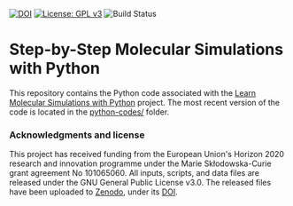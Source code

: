 [![DOI](https://zenodo.org/badge/753982365.svg)](https://zenodo.org/doi/10.5281/zenodo.13342129)
[![License: GPL v3](https://img.shields.io/badge/License-GPLv3-blue.svg)](https://www.gnu.org/licenses/gpl-3.0)
![Build Status](https://img.shields.io/github/actions/workflow/status/mdcourse/python-codes/ci.yml?branch=main)

# Step-by-Step Molecular Simulations with Python

This repository contains the Python code associated with
the [Learn Molecular Simulations with Python](https://mdcourse.github.io/)
project. The most recent version of the code is located in
the [python-codes/](python-codes/) folder.

### Acknowledgments and license

This project has received funding from the European
Union's Horizon 2020 research and innovation programme
under the Marie Skłodowska-Curie grant agreement No 101065060.
All inputs, scripts, and data files are released under the GNU
General Public License v3.0. The released files have been uploaded
to [Zenodo](https://zenodo.org/), under its [DOI](https://zenodo.org/records/13624976).
